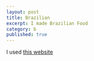 ```yaml
---
layout: post
title: Brazilian
excerpt: I made Brazilian Food
category: b
published: true
---
```


I used [this website](https://www.dadcooksdinner.com/pressure-cooker-feijoada-brazilian-black-bean-and-meat-stew/)
